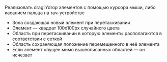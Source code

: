 Реализовать drag’n’drop элементов с помощью курсора мыши, либо касанием пальца на тач-устройстве
- Зона создающая новый элемент при перетаскивании
- Элемент — квадрат 100х100px случайного цвета
- Область при перетаскивании в которую элементы располагаются в соответствии с сеткой
- Область сохраняющая положение перемещенного в неё элемента
- Если элемент опущен мимо вышеописанных областей — он исчезает
